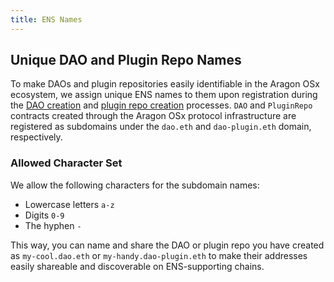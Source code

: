 ```yaml
---
title: ENS Names
---
```


## Unique DAO and Plugin Repo Names

To make DAOs and plugin repositories easily identifiable in the Aragon OSx ecosystem, we assign unique ENS names to them upon registration during the [DAO creation](./01-dao-creation/index.md/) and [plugin repo creation](./02-plugin-management/01-plugin-repo/01-plugin-repo-creation.md) processes.
`DAO` and `PluginRepo` contracts created through the Aragon OSx protocol infrastructure are registered as subdomains under the `dao.eth` and `dao-plugin.eth` domain, respectively.

### Allowed Character Set

We allow the following characters for the subdomain names:

- Lowercase letters `a-z`
- Digits `0-9`
- The hyphen `-`

This way, you can name and share the DAO or plugin repo you have created as `my-cool.dao.eth` or `my-handy.dao-plugin.eth` to make their addresses easily shareable and discoverable on ENS-supporting chains.
